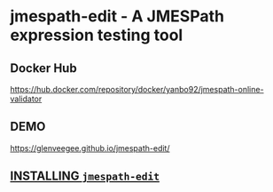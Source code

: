 # jmespath-edit - A JMESPath expression testing tool

## Docker Hub

https://hub.docker.com/repository/docker/yanbo92/jmespath-online-validator

## DEMO

https://glenveegee.github.io/jmespath-edit/

## [INSTALLING `jmespath-edit`](./INSTALLING.md)
